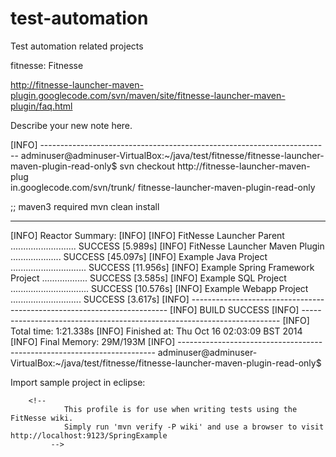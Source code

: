 test-automation
===============

Test automation related projects

fitnesse: 
Fitnesse


http://fitnesse-launcher-maven-plugin.googlecode.com/svn/maven/site/fitnesse-launcher-maven-plugin/faq.html


Describe your new note here.

[INFO] ------------------------------------------------------------------------
adminuser@adminuser-VirtualBox:~/java/test/fitnesse/fitnesse-launcher-maven-plugin-read-only$ svn checkout http://fitnesse-launcher-maven-plug\
in.googlecode.com/svn/trunk/ fitnesse-launcher-maven-plugin-read-only

;; maven3 required
mvn clean install

---------------------------------------------------------
[INFO] Reactor Summary:
[INFO]
[INFO] FitNesse Launcher Parent .......................... SUCCESS [5.989s]
[INFO] FitNesse Launcher Maven Plugin .................... SUCCESS [45.097s]
[INFO] Example Java Project .............................. SUCCESS [11.956s]
[INFO] Example Spring Framework Project .................. SUCCESS [3.585s]
[INFO] Example SQL Project ............................... SUCCESS [10.576s]
[INFO] Example Webapp Project ............................ SUCCESS [3.617s]
[INFO] ------------------------------------------------------------------------
[INFO] BUILD SUCCESS
[INFO] ------------------------------------------------------------------------
[INFO] Total time: 1:21.338s
[INFO] Finished at: Thu Oct 16 02:03:09 BST 2014
[INFO] Final Memory: 29M/193M
[INFO] ------------------------------------------------------------------------
adminuser@adminuser-VirtualBox:~/java/test/fitnesse/fitnesse-launcher-maven-plugin-read-only$ 

Import sample project in eclipse: 

		<!-- 
                This profile is for use when writing tests using the FitNesse wiki.
				Simply run 'mvn verify -P wiki' and use a browser to visit http://localhost:9123/SpringExample
			 -->
	
